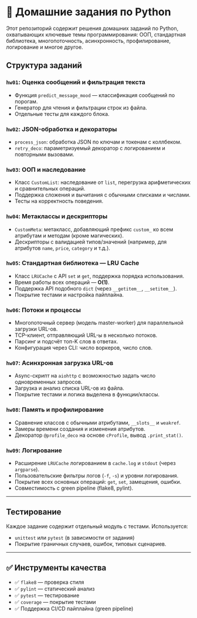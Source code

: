# 🐍 Домашние задания по Python

Этот репозиторий содержит решения домашних заданий по Python, охватывающих ключевые темы программирования: ООП, стандартная библиотека, многопоточность, асинхронность, профилирование, логирование и многое другое.

## Структура заданий

### `hw01`: Оценка сообщений и фильтрация текста
- Функция `predict_message_mood` — классификация сообщений по порогам.
- Генератор для чтения и фильтрации строк из файла.
- Отдельные тесты для каждого блока.

### `hw02`: JSON-обработка и декораторы
- `process_json`: обработка JSON по ключам и токенам с коллбеком.
- `retry_deco`: параметризуемый декоратор с логированием и повторными вызовами.

### `hw03`: ООП и наследование
- Класс `CustomList`: наследование от `list`, перегрузка арифметических и сравнительных операций.
- Поддержка сложения и вычитания с обычными списками и числами.
- Тесты на корректность поведения.

### `hw04`: Метаклассы и дескрипторы
- `CustomMeta`: метакласс, добавляющий префикс `custom_` ко всем атрибутам и методам (кроме магических).
- Дескрипторы с валидацией типов/значений (например, для атрибутов `name`, `price`, `category` и т.д.).

### `hw05`: Стандартная библиотека — LRU Cache
- Класс `LRUCache` с API `set` и `get`, поддержка порядка использования.
- Время работы всех операций — **O(1)**.
- Поддержка API подобного `dict` (через `__getitem__`, `__setitem__`).
- Покрытие тестами и настройка пайплайна.

### `hw06`: Потоки и процессы
- Многопоточный сервер (модель master-worker) для параллельной загрузки URL-ов.
- TCP-клиент, отправляющий URL-ы в несколько потоков.
- Парсинг и подсчёт топ-K слов в ответах.
- Конфигурация через CLI: число воркеров, число слов.

### `hw07`: Асинхронная загрузка URL-ов
- Async-скрипт на `aiohttp` с возможностью задать число одновременных запросов.
- Загрузка и анализ списка URL-ов из файла.
- Покрытие тестами и логика выделена в функции/классы.

### `hw08`: Память и профилирование
- Сравнение классов с обычными атрибутами, `__slots__` и `weakref`.
- Замеры времени создания и изменения атрибутов.
- Декоратор `@profile_deco` на основе `cProfile`, вывод `.print_stat()`.

### `hw09`: Логирование
- Расширение `LRUCache` логированием в `cache.log` и `stdout` (через `argparse`).
- Пользовательские фильтры логов (`-f`, `-s`) и уровни логирования.
- Покрытие всех основных операций: `get`, `set`, замещения, ошибки.
- Совместимость с green pipeline (flake8, pylint).

---

## Тестирование

Каждое задание содержит отдельный модуль с тестами. Используется:
- `unittest` или `pytest` (в зависимости от задания)
- Покрытие граничных случаев, ошибок, типовых сценариев.

---

## ✅ Инструменты качества

- ✅ `flake8` — проверка стиля
- ✅ `pylint` — статический анализ
- ✅ `pytest` — тестирование
- ✅ `coverage` — покрытие тестами
- ✅ Поддержка CI/CD пайплайна (green pipeline)
